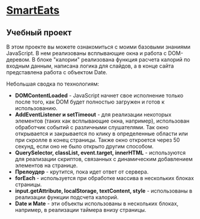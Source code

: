 [SmartEats](https://henry128bit.github.io/Calorie-calculation/)
=====================
Учебный проект
---
В этом проекте вы можете ознакомиться с моими базовыми знаниями JavaScript. В нем реализованы всплывающие окна и работа с DOM-деревом. В блоке "калории" реализована функция расчета калорий по входным данным, написана логика для слайдов, а в конце сайта представлена работа с объектом Date.

Небольшая сводка по технологиям:

* **DOMContentLoaded** - JavaScript начнет свое исполнение только после того, как DOM будет полностью загружен и готов к использованию.
* **AddEventListener и setTimeout** - для реализации некоторых элементов (таких как всплывающие окна, например), использован обработчик событий с различными слушателями. Так окно открывается и закрывается по клику в определенные области или при скролле в конец страницы. Также окно откроется через 50 секунд, если оно не было открыто другим способом.
* **QuerySelector, classList, event.target, innerHTML** - используются для реализации скриптов, связанных с динамическим добавлением элементов на странице.
* **Прелоудер** - крутится, пока идет ответ от сервера.
* **forEach** - используется при обработке массива в нескольких блоках страницы.
* **input.getAttribute, localStorage, textContent, style** - использованы в реализации функции подсчета калорий.
* **Date и Mate** - эти объекты использованы в нескольких блоках, например, в реализации таймера внизу страницы.
